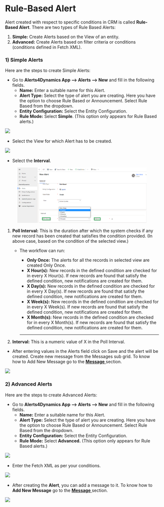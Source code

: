 # Rule-Based Alert

Alert created with respect to specific conditions in CRM is called **Rule-Based Alert**. There are two types of Rule Based Alerts:

1. **Simple:** Create Alerts based on the View of an entity.
2. **Advanced:** Create Alerts based on filter criteria or conditions (conditions defined in Fetch XML).

### 1) Simple Alerts

Here are the steps to create Simple Alerts:

* Go to **Alerts4Dynamics App --> Alerts --> New** and fill in the following fields.
  * **Name:** Enter a suitable name for this Alert.&#x20;
  * **Alert Type:** Select the type of alert you are creating. Here you have the option to choose Rule Based or Announcement. Select Rule Based from the dropdown.&#x20;
  * **Entity Configuration:** Select the Entity Configuration.&#x20;
  * **Rule Mode:** Select **Simple**.  (This option only appears for Rule Based alerts.)

![](../../../.gitbook/assets/Rule\_1.png)

* Select the View for which Alert has to be created.

![](../../../.gitbook/assets/Rule\_2.png)

* Select the **Interval**.

<figure><img src="../../../.gitbook/assets/Simple 3.png" alt=""><figcaption></figcaption></figure>

1. **Poll Interval:** This is the duration after which the system checks if any new record has been created that satisfies the condition provided. (In above case, based on the condition of the selected view.)
   *   The workflow can run:&#x20;

       * **Only Once:** The alerts for all the records in selected view are created Only Once.&#x20;
       * **X Hour(s):** New records in the defined condition are checked for in every X Hour(s). If new records are found that satisfy the defined condition, new notifications are created for them.&#x20;
       * **X Day(s):** New records in the defined condition are checked for in every X Day(s). If new records are found that satisfy the defined condition, new notifications are created for them.&#x20;
       * **X Week(s):** New records in the defined condition are checked for in every X Week(s). If new records are found that satisfy the defined condition, new notifications are created for them.&#x20;
       * **X Month(s):** New records in the defined condition are checked for in every X Month(s). If new records are found that satisfy the defined condition, new notifications are created for them.

       ****
2. **Interval:** This is a numeric value of X in the Poll Interval.

* After entering values in the Alerts field click on Save and the alert will be created. Create new message from the Messages sub grid. To know how to Add New Message go to the [**Message** ](https://docs.inogic.com/alerts4dynamics/configuration/messages)section.

![](../../../.gitbook/assets/Rule\_4.png)

### 2) Advanced Alerts

Here are the steps to create Advanced Alerts:&#x20;

* Go to **Alerts4Dynamics App --> Alerts --> New** and fill in the following fields.
  * **Name:** Enter a suitable name for this Alert.&#x20;
  * **Alert Type:** Select the type of alert you are creating. Here you have the option to choose Rule Based or Announcement. Select Rule Based from the dropdown.&#x20;
  * **Entity Configuration:** Select the Entity Configuration.&#x20;
  * **Rule Mode:** Select **Advanced.**  (This option only appears for Rule Based alerts.)

![](../../../.gitbook/assets/Rule\_1.png)

* Enter the Fetch XML as per your conditions.

![](<../../../.gitbook/assets/Rule Ad\_1.png>)

* After creating the **Alert**, you can add a message to it. To know how to **Add New Message** go to the [**Message** ](https://docs.inogic.com/alerts4dynamics/configuration/messages)section.

![](<../../../.gitbook/assets/Rule Ad\_2.png>)
